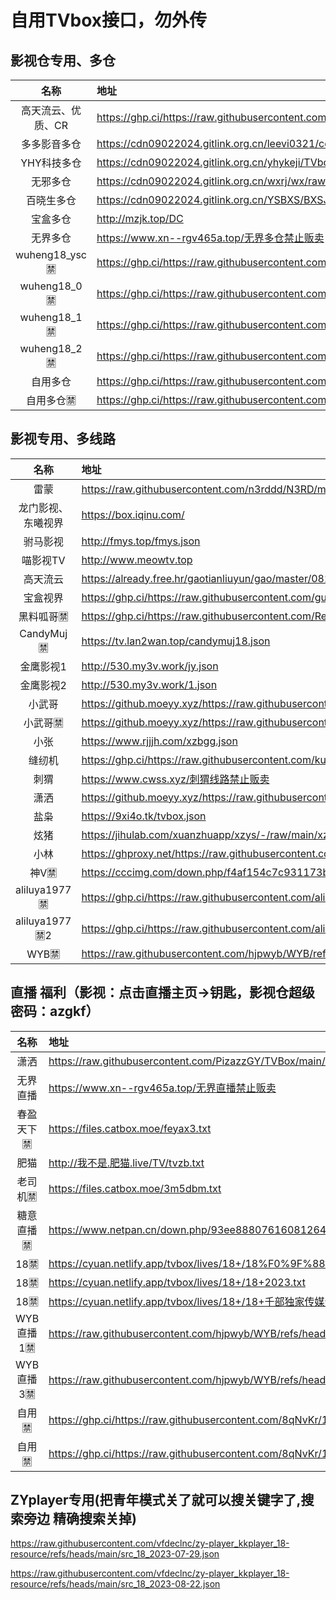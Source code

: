 # 自用TVbox接口，勿外传
## 影视仓专用、多仓
| 名称 | 地址 |
| :---: | :--- | 
| 高天流云、优质、CR | https://ghp.ci/https://raw.githubusercontent.com/hd9211/Tvbox1/main/duocang.json |
| 多多影音多仓 | https://cdn09022024.gitlink.org.cn/leevi0321/cool/raw/branch/main/room.json |
| YHY科技多仓 | https://cdn09022024.gitlink.org.cn/yhykeji/TVbox/raw/yhykeji.json?ref=master |
| 无邪多仓 | https://cdn09022024.gitlink.org.cn/wxrj/wx/raw/wx.json?ref=master |
| 百晓生多仓 | https://cdn09022024.gitlink.org.cn/YSBXS/BXSJK/raw/branch/master/DC.json |
| 宝盒多仓 | http://mzjk.top/DC |
| 无界多仓 | https://www.xn--rgv465a.top/无界多仓禁止贩卖|
| wuheng18_ysc🈲 | https://ghp.ci/https://raw.githubusercontent.com/hd9211/Tvbox1/main/wuheng18_ysc.json |
| wuheng18_0🈲 | https://ghp.ci/https://raw.githubusercontent.com/wuheng18/zy20231124/master/x/0 |
| wuheng18_1🈲 | https://ghp.ci/https://raw.githubusercontent.com/wuheng18/zy20231124/master/x/1 |
| wuheng18_2🈲 | https://ghp.ci/https://raw.githubusercontent.com/wuheng18/zy20231124/master/x/2 |
| 自用多仓 | https://ghp.ci/https://raw.githubusercontent.com/8qNvKr/188/main/DCys.json |
| 自用多仓🈲 | https://ghp.ci/https://raw.githubusercontent.com/8qNvKr/188/main/DC18.json |
## 影视专用、多线路
| 名称 | 地址 |
| :---: | :--- | 
| 雷蒙 |https://raw.githubusercontent.com/n3rddd/N3RD/master/JN/雷蒙影视.bmp|
| 龙门影视、东曦视界 | https://box.iqinu.com/ |
| 驸马影视 | http://fmys.top/fmys.json |
| 喵影视TV | http://www.meowtv.top |
| 高天流云 | https://already.free.hr/gaotianliuyun/gao/master/0821.json |
| 宝盒视界 | https://ghp.ci/https://raw.githubusercontent.com/guot55/yg/refs/heads/main/pg/jsm.json |
| 黑料呱哥🈲|  https://ghp.ci/https://raw.githubusercontent.com/Rehe350/18/main/hlgg.json |
| CandyMuj🈲| https://tv.lan2wan.top/candymuj18.json |
| 金鹰影视1 |http://530.my3v.work/jy.json|
| 金鹰影视2 | http://530.my3v.work/1.json|
| 小武哥  |https://github.moeyy.xyz/https://raw.githubusercontent.com/wwb521/live/main/movies.json|
| 小武哥🈲 | https://github.moeyy.xyz/https://raw.githubusercontent.com/wwb521/live/main/video.json|
| 小张 | https://www.rjjjh.com/xzbgg.json |
| 缝纫机 | https://ghp.ci/https://raw.githubusercontent.com/kunkka1986/my.img/main/frjbox.json |
| 刺猬 | https://www.cwss.xyz/刺猬线路禁止贩卖 |
| 潇洒 | https://github.moeyy.xyz/https://raw.githubusercontent.com/PizazzGY/TVBox/main/api.json |
| 盐枭 | https://9xi4o.tk/tvbox.json|
| 炫猪 | https://jihulab.com/xuanzhuapp/xzys/-/raw/main/xzvip.json|
| 小林 | https://ghproxy.net/https://raw.githubusercontent.com/xiaolinshao/linshao/main/1.json|
| 神V🈲 | https://cccimg.com/down.php/f4af154c7c931173b01827de1ef2743f.txt&0474 |
| aliluya1977🈲 | https://ghp.ci/https://raw.githubusercontent.com/aliluya1977/TVBox/refs/heads/master/papa.json |
| aliluya1977🈲2 | https://ghp.ci/https://raw.githubusercontent.com/aliluya1977/TVBox/refs/heads/master/papa11.json |
| WYB🈲 | https://raw.githubusercontent.com/hjpwyb/WYB/refs/heads/main/data/test/S5.json |

## 直播 福利（影视：点击直播主页→钥匙，影视仓超级密码：azgkf）
| 名称 | 地址 | 
| :---: | :--- | 
| 潇洒 | https://raw.githubusercontent.com/PizazzGY/TVBox/main/live.txt |
| 无界直播 | https://www.xn--rgv465a.top/无界直播禁止贩卖|
| 春盈天下🈲| https://files.catbox.moe/feyax3.txt | 
| 肥猫 | http://我不是.肥猫.live/TV/tvzb.txt | 
| 老司机🈲 | https://files.catbox.moe/3m5dbm.txt |
| 糖意直播🈲 | https://www.netpan.cn/down.php/93ee8880761608126469a9b65f81f5df.txt |
| 18🈲 | https://cyuan.netlify.app/tvbox/lives/18+/18%F0%9F%88%B2%EF%B8%8F.txt |
| 18🈲 | https://cyuan.netlify.app/tvbox/lives/18+/18+2023.txt |
| 18🈲 | https://cyuan.netlify.app/tvbox/lives/18+/18+千部独家传媒无水印来袭tvlist.txt |
| WYB直播1🈲 | https://raw.githubusercontent.com/hjpwyb/WYB/refs/heads/main/data/test/tv1.txt |
| WYB直播3🈲 | https://raw.githubusercontent.com/hjpwyb/WYB/refs/heads/main/data/test/tv3.txt |
| 自用🈲 |https://ghp.ci/https://raw.githubusercontent.com/8qNvKr/188/main/FLZB.txt|
| 自用🈲 |https://ghp.ci/https://raw.githubusercontent.com/8qNvKr/188/main/FLZB2.txt|

## ZYplayer专用(把青年模式关了就可以搜关键字了,搜索旁边 精确搜索关掉)

https://raw.githubusercontent.com/vfdeclnc/zy-player_kkplayer_18-resource/refs/heads/main/src_18_2023-07-29.json

https://raw.githubusercontent.com/vfdeclnc/zy-player_kkplayer_18-resource/refs/heads/main/src_18_2023-08-22.json
